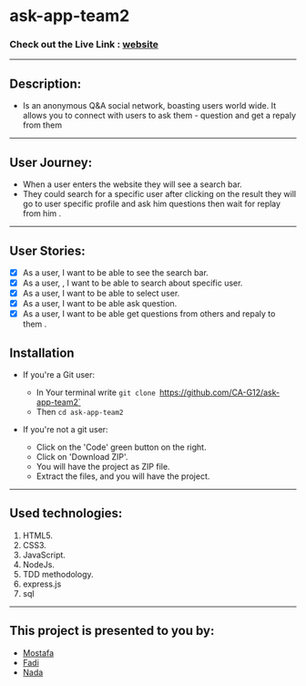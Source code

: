 # ask-app-team2


### Check out the Live Link : [website]()

---

## Description:

- Is  an anonymous Q&A social network, boasting  users world wide. It allows you to connect with users to ask them - question and get a repaly from them 
---

## User Journey:

- When a user enters the website they will see a search bar.
- They could search for a specific user after clicking on the result  they will go to user specific profile and ask him questions then wait for replay from him  .

---

## User Stories:

- [x] As a user,  I want to be able to see the search bar.
- [x] As a user, , I want to be able to search about specific user.
- [x] As a user, I want to be able to select user.
- [x] As a user, I want to be able  ask question.
- [x] As a user, I want to be able get questions from others and repaly to them .

## Installation

- If you're a Git user:

  - In Your terminal write
    `git clone `https://github.com/CA-G12/ask-app-team2`
  - Then `cd ask-app-team2`

- If you're not a git user:

  - Click on the 'Code' green button on the right.
  - Click on 'Download ZIP'.
  - You will have the project as ZIP file.
  - Extract the files, and you will have the project.

---

## Used technologies:

1. HTML5.
2. CSS3.
3. JavaScript.
4. NodeJs.
5. TDD methodology.
6. express.js
7. sql

---

## This project is presented to you by:

- [Mostafa](https://github.com/moustf)
- [Fadi](https://github.com/fadezak100)
- [Nada ](https://github.com/nadasuhailAyesh12)